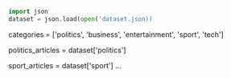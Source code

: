 ```python
import json
dataset = json.load(open('dataset.json))
```

categories = ['politics', 'business', 'entertainment', 'sport', 'tech']

politics_articles = dataset['politics']

sport_articles = dataset['sport']
...